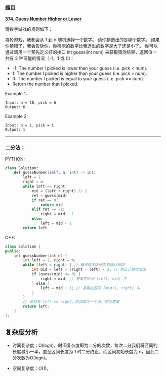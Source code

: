 ### 题目

 **[374. Guess Number Higher or Lower](https://leetcode-cn.com/problems/guess-number-higher-or-lower/)** 


猜数字游戏的规则如下：

每轮游戏，我都会从 1 到 n 随机选择一个数字。 请你猜选出的是哪个数字。
如果你猜错了，我会告诉你，你猜测的数字比我选出的数字是大了还是小了。
你可以通过调用一个预先定义好的接口 int guess(int num) 来获取猜测结果，返回值一共有 3 种可能的情况（-1，1 或 0）：


* -1: The number I picked is lower than your guess (i.e. pick < num).
* 1: The number I picked is higher than your guess (i.e. pick > num).
* 0: The number I picked is equal to your guess (i.e. pick == num).
* Return the number that I picked.



Example 1:

```
Input: n = 10, pick = 6
Output: 6
```
Example 2:
```
Input: n = 1, pick = 1
Output: 1
```
---
### 二分法：

PYTHON:

```PYTHON
class Solution:
    def guessNumber(self, n: int) -> int:
        left = 1
        right = n
        while left <= right:
            mid = (left + right) // 2
            ret = guess(mid)
            if ret == 0:
                return mid
            elif ret == -1:
                right = mid - 1
            else:
                left = mid + 1
        return left

```
C++:
```C++
class Solution {
public:
    int guessNumber(int n) {
        int left = 1, right = n;
        while (left < right) { // 循环直至区间左右端点相同
            int mid = left + (right - left) / 2; // 防止计算时溢出
            if (guess(mid) <= 0) {
                right = mid; // 答案在区间 [left, mid] 中
            } else {
                left = mid + 1; // 答案在区间 [mid+1, right] 中
            }
        }
        // 此时有 left == right，区间缩为一个点，即为答案
        return left;
    }
};

```
## 复杂度分析

* 时间复杂度：O(logn)。时间复杂度即为二分的次数，每次二分我们将区间的长度减小一半，直至区间长度为 1 时二分终止，而区间初始长度为 n，因此二分次数为O(logn)。

* 空间复杂度：O(1)。
